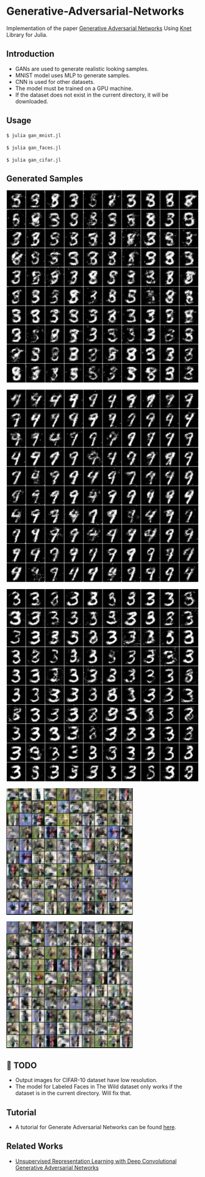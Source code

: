 # Generative-Adversarial-Networks
Implementation of the paper [Generative Adversarial Networks](https://arxiv.org/abs/1406.2661 "arXiv")
Using [Knet](https://github.com/denizyuret/Knet.jl "Knet Github Repo") Library for Julia.   

## Introduction

- GANs are used to generate realistic looking samples.    
- MNIST model uses MLP to generate samples.   
- CNN is used for other datasets.   
- The model must be trained on a GPU machine.
- If the dataset does not exist in the current directory, it will be downloaded.

## Usage

```
$ julia gan_mnist.jl

$ julia gan_faces.jl

$ julia gan_cifar.jl
```
## Generated Samples
![Alt text](/outputs/mnist_sample1.png?raw=true "Sample Output")   


![Alt text](/outputs/mnist_sample2.png?raw=true "Sample Output")      


![Alt text](/outputs/mnist_sample3.png?raw=true "Sample Output")      


![Alt text](/outputs/cifar_sample1.png?raw=true "Sample Output")   

![Alt text](/outputs/cifar_sample2.png?raw=true "Sample Output")    


 
## 📝 TODO
- Output images for CIFAR-10 dataset have low resolution. 
- The model for Labeled Faces in The Wild dataset only works if the dataset is in the current directory. Will fix that.


## Tutorial
- A tutorial for Generate Adversarial Networks can be found [here](https://arxiv.org/abs/1701.00160 "arXiv").

## Related Works
- [Unsupervised Representation Learning with Deep Convolutional Generative Adversarial Networks](https://arxiv.org/abs/1511.06434 "arXiv")
